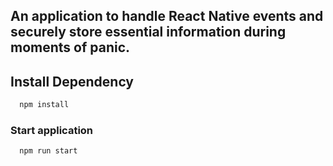An application to handle React Native events and securely store essential information during moments of panic.
---
## Install Dependency
```bash 
  npm install
```

### Start application

```bash 
  npm run start
```

